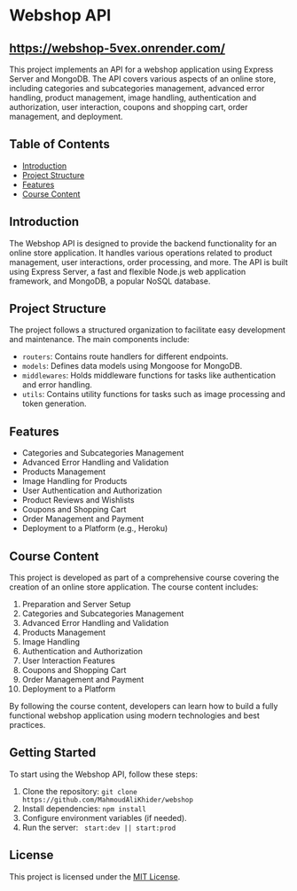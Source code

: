 # Webshop API
## https://webshop-5vex.onrender.com/
This project implements an API for a webshop application using Express Server and MongoDB. The API covers various aspects of an online store, including categories and subcategories management, advanced error handling, product management, image handling, authentication and authorization, user interaction, coupons and shopping cart, order management, and deployment.

## Table of Contents

- [Introduction](#introduction)
- [Project Structure](#project-structure)
- [Features](#features)
- [Course Content](#course-content)

## Introduction

The Webshop API is designed to provide the backend functionality for an online store application. It handles various operations related to product management, user interactions, order processing, and more. The API is built using Express Server, a fast and flexible Node.js web application framework, and MongoDB, a popular NoSQL database.

## Project Structure

The project follows a structured organization to facilitate easy development and maintenance. The main components include:

- `routers`: Contains route handlers for different endpoints.
- `models`: Defines data models using Mongoose for MongoDB.
- `middlewares`: Holds middleware functions for tasks like authentication and error handling.
- `utils`: Contains utility functions for tasks such as image processing and token generation.

## Features

- Categories and Subcategories Management
- Advanced Error Handling and Validation
- Products Management
- Image Handling for Products
- User Authentication and Authorization
- Product Reviews and Wishlists
- Coupons and Shopping Cart
- Order Management and Payment
- Deployment to a Platform (e.g., Heroku)

## Course Content

This project is developed as part of a comprehensive course covering the creation of an online store application. The course content includes:

1. Preparation and Server Setup
2. Categories and Subcategories Management
3. Advanced Error Handling and Validation
4. Products Management
5. Image Handling
6. Authentication and Authorization
7. User Interaction Features
8. Coupons and Shopping Cart
9. Order Management and Payment
10. Deployment to a Platform

By following the course content, developers can learn how to build a fully functional webshop application using modern technologies and best practices.

## Getting Started

To start using the Webshop API, follow these steps:

1. Clone the repository: `git clone https://github.com/MahmoudAliKhider/webshop`
2. Install dependencies: `npm install`
3. Configure environment variables (if needed).
4. Run the server: ` start:dev || start:prod`

## License

This project is licensed under the [MIT License](LICENSE).

